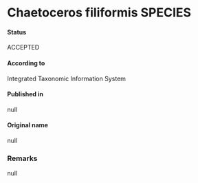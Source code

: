 Chaetoceros filiformis SPECIES
=======

#### Status
ACCEPTED

#### According to
Integrated Taxonomic Information System

#### Published in
null

#### Original name
null

### Remarks
null